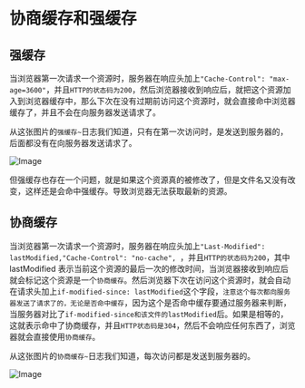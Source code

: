 # 协商缓存和强缓存

## 强缓存

当浏览器第一次请求一个资源时，服务器在响应头加上`"Cache-Control": "max-age=3600"`，并且`HTTP的状态码为200`，然后浏览器接收到响应后，就把这个资源加入到浏览器缓存中，那么下次在没有过期前访问这个资源时，就会直接命中浏览器缓存了，并且不会在向服务器发送请求了。

从这张图片的`强缓存~`日志我们知道，只有在第一次访问时，是发送到服务器的，后面都没有在向服务器发送请求了。

![Image](https://github.com/user-attachments/assets/761576d8-5e55-408c-90b5-242ea5e6ad54)

但强缓存也存在一个问题，就是如果这个资源真的被修改了，但是文件名又没有改变，这样还是会命中强缓存。导致浏览器无法获取最新的资源。

## 协商缓存

当浏览器第一次请求一个资源时，服务器在响应头加上`"Last-Modified": lastModified,"Cache-Control": "no-cache", `，并且`HTTP的状态码为200`，其中 lastModified 表示当前这个资源的最后一次的修改时间，当浏览器接收到响应后就会标记这个资源是一个`协商缓存`。然后浏览器下次在访问这个资源时，就会自动在请求头加上`if-modified-since: lastModified`这个字段，`注意这个每次都向服务器发送了请求了的，无论是否命中缓存`，因为这个是否命中缓存要通过服务器来判断，当服务器对比了`if-modified-since和该文件的lastModified`后。如果是相等的，这就表示命中了协商缓存，并且`HTTP状态码是304`，然后不会响应任何东西了，浏览器就会直接使用`协商缓存`。

从这张图片的`协商缓存~`日志我们知道，每次访问都是发送到服务器的。

![Image](https://github.com/user-attachments/assets/727a8cd6-c3ea-46ef-bbb4-6d34f208bb1a)
